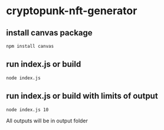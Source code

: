 ﻿# cryptopunk-nft-generator

## install canvas package

```` npm install canvas ````

## run index.js or build

````node index.js ````

## run index.js or build with limits of output 

```` node index.js 10 ````


All outputs will be in output folder
